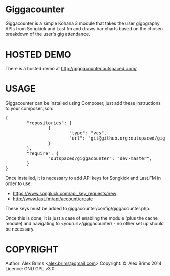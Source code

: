 Giggacounter
============

Giggacounter is a simple Kohana 3 module that takes the user gigography APIs from Songkick and Last.fm and draws bar charts based on the chosen breakdown of the user's gig attendance.

HOSTED DEMO
===========

There is a hosted demo at http://giggacounter.outspaced.com/

USAGE
=====

Giggacounter can be installed using Composer, just add these instructions to your composer.json:

<pre>
{
        "repositories": [
                {
                        "type": "vcs",
                        "url": "git@github.org:outspaced/giggacounter.git"
                }
        ],
        "require": {
                "outspaced/giggacounter": "dev-master",
        }
}
</pre>

Once installed, it is necessary to add API keys for Songkick and Last.FM in order to use.

* https://www.songkick.com/api_key_requests/new
* http://www.last.fm/api/account/create

These keys must be added to giggacounter/config/giggacounter.php.

Once this is done, it is just a case of enabling the module (plus the cache module) and navigating to &lt;yoururl&gt;/giggacounter/ - no other set up should be necessary.

COPYRIGHT
======

Author: Alex Brims &lt;alex.brims@gmail.com&gt; 
Copyright: © Alex Brims 2014
Licence: GNU GPL v3.0
